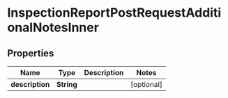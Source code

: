 

# InspectionReportPostRequestAdditionalNotesInner


## Properties

| Name | Type | Description | Notes |
|------------ | ------------- | ------------- | -------------|
|**description** | **String** |  |  [optional] |



